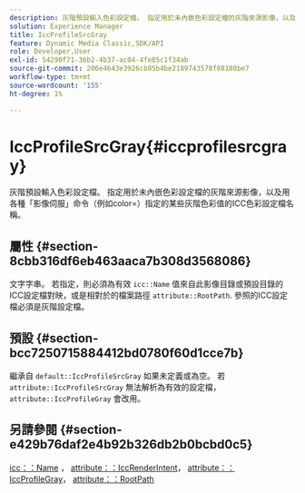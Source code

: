 ```yaml
---
description: 灰階預設輸入色彩設定檔。 指定用於未內嵌色彩設定檔的灰階來源影像，以及用各種「影像伺服」命令（例如color=）指定的某些灰階色彩值的ICC色彩設定檔名稱。
solution: Experience Manager
title: IccProfileSrcGray
feature: Dynamic Media Classic,SDK/API
role: Developer,User
exl-id: 54290f71-36b2-4b37-ac04-4fe85c1f34ab
source-git-commit: 206e4643e3926cb85b4be2189743578f88180be7
workflow-type: tm+mt
source-wordcount: '155'
ht-degree: 1%

---
```


# IccProfileSrcGray{#iccprofilesrcgray}

灰階預設輸入色彩設定檔。 指定用於未內嵌色彩設定檔的灰階來源影像，以及用各種「影像伺服」命令（例如color=）指定的某些灰階色彩值的ICC色彩設定檔名稱。

## 屬性 {#section-8cbb316df6eb463aaca7b308d3568086}

文字字串。 若指定，則必須為有效 `icc::Name` 值來自此影像目錄或預設目錄的ICC設定檔對映，或是相對於的檔案路徑 `attribute::RootPath`. 參照的ICC設定檔必須是灰階設定檔。

## 預設 {#section-bcc7250715884412bd0780f60d1cce7b}

繼承自 `default::IccProfileSrcGray` 如果未定義或為空。 若 `attribute::IccProfileSrcGray` 無法解析為有效的設定檔， `attribute::IccProfileGray` 會改用。

## 另請參閱 {#section-e429b76daf2e4b92b326db2b0bcbd0c5}

[icc：：Name](../../../../../is-api/image-catalog/image-serving-api-ref/c-image-catalog-reference/c-icc-profile-map-reference/r-name-icc.md#reference-9e7d3c8e35434981a3dfac66b8946cbe) ， [attribute：：IccRenderIntent](../../../../../is-api/image-catalog/image-serving-api-ref/c-image-catalog-reference/c-attributes-reference/r-iccrenderintent.md#reference-012f207f28bd4406a5368d23ed95a51f)， [attribute：：IccProfileGray](../../../../../is-api/image-catalog/image-serving-api-ref/c-image-catalog-reference/c-attributes-reference/r-iccprofilegray.md#reference-13822a1596e440eea0492e86d88dad35)， [attribute：：RootPath](../../../../../is-api/image-catalog/image-serving-api-ref/c-image-catalog-reference/c-attributes-reference/r-rootpath.md#reference-17d57e5967be403b8408fa7214017494)
